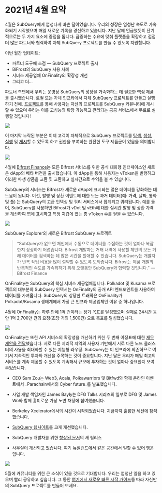 # 2021년 4월 요약

4월은 SubQuery에게 엄청나게 바쁜 달이었습니다. 우리의 성장은 엄청난 속도로 가속화되기 시작했으며 매일 새로운 기록을 경신하고 있습니다. 지난 달에 언급했듯이 단기적으로는 두 가지 요소에 중점을 둡니다. 급증하는 수요에 맞춰 플랫폼을 확장하고 점점 더 많은 파트너와 협력하여 자체 SubQuery 프로젝트를 만들 수 있도록 지원합니다.

이번 월간 업데이트:

-   파트너 도구에 초점 — SubQuery 프로젝트 출시
-   BiFrost의 SubQuery 사용 사례
-   서비스 제공업체 OnFinality의 확장성 개선
-   그리고 더…

파트너 측면에서 우리는 운영상 SubQuery의 성장을 가속화하는 데 필요한 핵심 제품을 출시했습니다. 로컬 또는 자체 인프라에서 자체 SubQuery 프로젝트를 만들고 실행하기 전에. [프로젝트](https://project.subquery.network/)를 통해 사용자는 자신의 프로젝트를 SubQuery 커뮤니티에 게시할 수 있으며 우리는 이를 고성능의 확장 가능하고 관리되는 공공 서비스에서 무료로 실행할 것입니다!

![](https://miro.medium.com/max/1400/0*zZkmiEq5g2BbAxfl)

이 마지막 누락된 부분은 이제 고객이 자체적으로 SubQuery 프로젝트를 [탐색](https://explorer.subquery.network/), [생성](https://doc.subquery.network/quickstart.html), [실행](https://doc.subquery.network/run/indexing_query.html) 및 [게시](https://doc.subquery.network/publish/publish.html#benefits)할 수 있도록 하고 권한을 부여하는 완전한 도구 제품군이 있음을 의미합니다.

![](https://miro.medium.com/max/1400/0*pDQgyo3phe2ZcMml)

4월에 [Bifrost Finance](https://bifrost.finance/)는 모든 Bifrost 서비스를 위한 공식 대화형 인터페이스인 새로운 dApp의 베타 버전을 출시했습니다. 이 dApp을 통해 사용자는 vToken을 발행하고 이러한 파생 상품을 교환 및 교환하고 실시간으로 수익을 볼 수 있습니다.

SubQuery의 서비스는 Bifrost가 새로운 dApp에 표시되는 많은 데이터를 강화하는 데 도움이 됩니다. 이전, 발행 및 상환 이벤트에 대한 모든 과거 데이터(예: 가격, 날짜, 통화 및 풀) 는 SubQuery의 고급 인덱싱 및 쿼리 서비스에서 집계되고 쿼리됩니다. 예를 들어, SubQuery를 사용하면 Bifrost가 vDot 및 vEth에 대한 실시간 발행 및 상환 가격을 계산하여 앱에 표시하고 특정 지갑에 있는 총 vToken 수를 얻을 수 있습니다.

![](https://miro.medium.com/max/1400/0*heWoX8Kw1nm1iYd9)

SubQuery Explorer의 새로운 Bifrost SubQuery 프로젝트

> “SubQuery가 없으면 체인에서 수동으로 데이터를 수집하는 것이 얼마나 복잡한지 상상하기 어렵습니다. Bifrost 개발자는 거래 내역에 사용할 체인의 모든 거래 데이터를 검색하는 데 많은 시간을 할애할 수 있습니다. SubQuery는 개발자가 반복 작업 비용을 많이 절약할 수 있도록 도와줍니다. Bifrost는 제품 개발의 반복적인 속도를 가속화하기 위해 오랫동안 SubQuery와 협력할 것입니다.” — Bifrost Finance

OnFinality는 SubQuery의 핵심 서비스 제공업체입니다. Polkadot 및 Kusama 프로젝트의 대부분의 SubQuery 인덱서는 OnFinality의 공개 API 엔드포인트를 사용하여 데이터를 가져옵니다. SubQuery의 상당한 트래픽은 OnFinality가 Polkadot/Kusama 생태계에서 가장 큰 인프라 제공업체인 이유 중 하나입니다.

4월에 OnFinality는 하루 만에 1억 건이라는 장기 목표를 달성했으며 실제로 24시간 동안 1억 2,700만 건의 요청(초당 거의 1,500건) 으로 목표를 달성했습니다.

![](https://miro.medium.com/max/1400/0*FLq4vXluI9CTiBQ8)

OnFinality는 또한 API 서비스의 확장성을 개선하기 위한 두 번째 이정표에 대한 [재무 제안을 전달](https://kusama.polkassembly.io/treasury/72)했습니다. 서로 다른 지리적 지역의 사용자 기반에서 서로 다른 노드 클러스터의 사용을 최대화할 수 있는 지능형 라우팅. SubQuery는 이 인프라에 의존하므로 여기서 지속적인 투자와 개선을 주목하는 것이 중요합니다. 지난 달은 우리가 매일 최고의 서비스를 계속 제공할 수 있도록 계속해서 규모에 투자하는 것이 얼마나 중요한지 보여주었습니다.

-   CEO Sam Zou는 Web3, Acala, Polkawarriors 및 Bitfwd와 함께 온라인 이벤트에서 _Parachain에서의 Cyber ​​future_를 발표했습니다.

-   사업 개발 책임자인 James Bayly는 DFG Talks 시리즈의 일부로 DFG 및 James Wo와 함께 흥미로운 가상 노변 채팅에 참여했습니다.

-   Berkeley Xcelerator에서의 시간이 시작되었습니다. 지금까지 훌륭한 세션에 참석했습니다.
-   [SubQuery 웹사이트](https://subquery.network/)를 크게 개선했습니다.
-   SubQuery 개발자를 위한 [향상된 문서](https://doc.subquery.network/)의 새 릴리스
-   사무실이 개선되고 있습니다. 여기 뉴질랜드에서 같은 공간에서 일할 수 있어 행운입니다.

![](https://miro.medium.com/max/1400/0*cOsJ2TLa4yqpY0Ig)

5월에 커뮤니티를 위한 큰 소식이 있을 것으로 기대합니다. 우리는 엄청난 일을 하고 있으며 빨리 공유하고 싶습니다. 그 동안 [여기에서 새로운 빠른 시작 가이드](https://doc.subquery.network/quickstart.html)를 따라 자신만의 SubQuery 프로젝트를 만들어 보세요.
